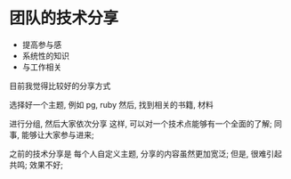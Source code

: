 # 团队的技术分享

- 提高参与感 
- 系统性的知识
- 与工作相关


目前我觉得比较好的分享方式

选择好一个主题, 例如 pg, ruby
然后, 找到相关的书籍, 材料

进行分组, 然后大家依次分享
这样, 可以对一个技术点能够有一个全面的了解;
同事, 能够让大家参与进来;


之前的技术分享是 每个人自定义主题, 分享的内容虽然更加宽泛;
但是, 很难引起共鸣;  效果不好;

